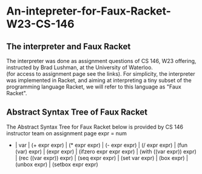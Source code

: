 # An-intepreter-for-Faux-Racket-W23-CS-146

## The interpreter and Faux Racket
The interpreter was done as assignment questions of CS 146, W23 offering, instructed by Brad Lushman, at the University of Waterloo.   
(for access to assignment page see the links).
For simplicity, the interpreter was implemented in Racket, and aiming at interpreting a tiny subset of the programming language Racket, we will refer to this language as "Faux Racket".

## Abstract Syntax Tree of Faux Racket
The Abstract Syntax Tree for Faux Racket below is provided by CS 146 instructor team on assignment page 
expr =  num
-    |  var
     |  (+ expr expr)
     |  (* expr expr)
     |  (- expr expr)
     |  (/ expr expr)
     |  (fun (var) expr)
     |  (expr expr)
     |  (ifzero expr expr expr)
     |  (with ((var expr)) expr)
     |  (rec ((var expr)) expr)
     |  (seq expr expr)
     |  (set var expr)
     |  (box expr)
     |  (unbox expr)
     |  (setbox expr expr)
